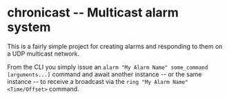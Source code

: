 # chronicast -- Multicast alarm system
This is a fairly simple project for creating alarms and responding to them on a UDP multicast network.

From the CLI you simply issue an `alarm "My Alarm Name" some_command [arguments...]` command and await another instance -- or the same instance -- to receive a broadcast via the `ring "My Alarm Name" <Time/Offset>` command.
